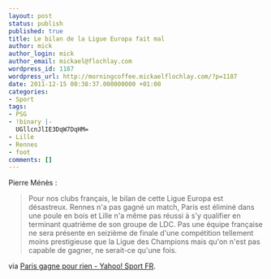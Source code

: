 ```yaml
---
layout: post
status: publish
published: true
title: Le bilan de la Ligue Europa fait mal
author: mick
author_login: mick
author_email: mickael@flochlay.com
wordpress_id: 1187
wordpress_url: http://morningcoffee.mickaelflochlay.com/?p=1187
date: 2011-12-15 00:38:37.000000000 +01:00
categories:
- Sport
tags:
- PSG
- !binary |-
  UGllcnJlIE3DqW7DqHM=
- Lille
- Rennes
- foot
comments: []
---
```

Pierre Ménès :
<blockquote>Pour nos clubs français, le bilan de cette Ligue Europa est désastreux. Rennes n'a pas gagné un match, Paris est éliminé dans une poule en bois et Lille n'a même pas réussi à s'y qualifier en terminant quatrième de son groupe de LDC. Pas une équipe française ne sera présente en seizième de finale d'une compétition tellement moins prestigieuse que la Ligue des Champions mais qu'on n'est pas capable de gagner, ne serait-ce qu'une fois.</blockquote>
via <a href="http://fr.sports.yahoo.com/fo/pierrotlefoot/article/1641259/paris-gagne-pour-rien/">Paris gagne pour rien - Yahoo! Sport FR</a>.
